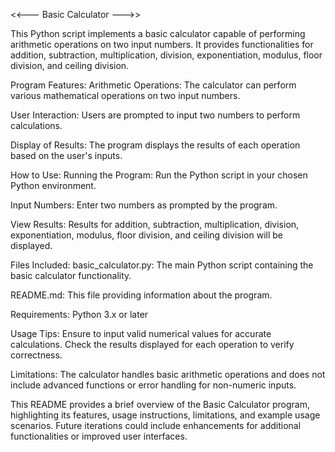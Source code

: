 <<--- Basic Calculator --->>


This Python script implements a basic calculator capable of performing arithmetic operations on two input numbers. It provides functionalities for addition, subtraction, multiplication, division, exponentiation, modulus, floor division, and ceiling division.

Program Features:
Arithmetic Operations: The calculator can perform various mathematical operations on two input numbers.

User Interaction: 
Users are prompted to input two numbers to perform calculations.

Display of Results:
The program displays the results of each operation based on the user's inputs.

How to Use:
Running the Program: 
Run the Python script in your chosen Python environment.

Input Numbers:
Enter two numbers as prompted by the program.

View Results:
Results for addition, subtraction, multiplication, division, exponentiation, modulus, floor division, and ceiling division will be displayed.

Files Included:
basic_calculator.py: The main Python script containing the basic calculator functionality.

README.md: This file providing information about the program.

Requirements:
Python 3.x or later

Usage Tips:
Ensure to input valid numerical values for accurate calculations.
Check the results displayed for each operation to verify correctness.

Limitations:
The calculator handles basic arithmetic operations and does not include advanced functions or error handling for non-numeric inputs.


This README provides a brief overview of the Basic Calculator program, highlighting its features, usage instructions, limitations, and example usage scenarios.
Future iterations could include enhancements for additional functionalities or improved user interfaces.
